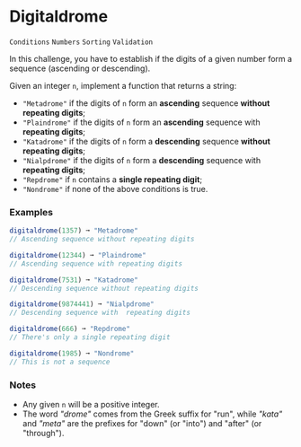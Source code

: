 # Digitaldrome

`Conditions` `Numbers` `Sorting` `Validation`

In this challenge, you have to establish if the digits of a given number form a sequence (ascending or descending).

Given an integer `n`, implement a function that returns a string:

- `"Metadrome"` if the digits of `n` form an **ascending** sequence **without repeating digits**;
- `"Plaindrome"` if the digits of `n` form an **ascending** sequence with **repeating digits**;
- `"Katadrome"` if the digits of `n` form a **descending** sequence **without repeating digits**;
- `"Nialpdrome"` if the digits of `n` form a **descending** sequence with **repeating digits**;
- `"Repdrome"` if `n` contains a **single repeating digit**;
- `"Nondrome"` if none of the above conditions is true.

### Examples

```js
digitaldrome(1357) ➞ "Metadrome"
// Ascending sequence without repeating digits

digitaldrome(12344) ➞ "Plaindrome"
// Ascending sequence with repeating digits

digitaldrome(7531) ➞ "Katadrome"
// Descending sequence without repeating digits

digitaldrome(9874441) ➞ "Nialpdrome"
// Descending sequence with  repeating digits

digitaldrome(666) ➞ "Repdrome"
// There's only a single repeating digit

digitaldrome(1985) ➞ "Nondrome"
// This is not a sequence
```

### Notes

- Any given `n` will be a positive integer.
- The word _"drome"_ comes from the Greek suffix for "run", while _"kata"_ and _"meta"_ are the prefixes for "down" (or "into") and "after" (or "through").
